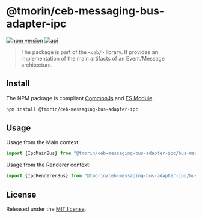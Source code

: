 # @tmorin/ceb-messaging-bus-adapter-ipc

[![npm version](https://badge.fury.io/js/%40tmorin%2Fceb-messaging-bus-adapter-ipc.svg)](https://badge.fury.io/js/%40tmorin%2Fceb-messaging-bus-adapter-ipc)
[![api](https://img.shields.io/badge/-api-informational.svg)](https://tmorin.github.io/ceb/api/modules/_tmorin_ceb_messaging_core.html)

> The package is part of the `<ceb/>` library.
> It provides an implementation of the main artifacts of an Event/Message architecture.

## Install

The NPM package is compliant [CommonJs](https://flaviocopes.com/commonjs)
and [ES Module](https://flaviocopes.com/es-modules).

```bash
npm install @tmorin/ceb-messaging-bus-adapter-ipc
```

## Usage

Usage from the Main context:
```typescript
import {IpcMainBus} from "@tmorin/ceb-messaging-bus-adapter-ipc/bus-main"
```

Usage from the Renderer context:
```typescript
import {IpcRendererBus} from "@tmorin/ceb-messaging-bus-adapter-ipc/bus-renderer"
```

## License

Released under the [MIT license].

[MIT license]: http://opensource.org/licenses/MIT
